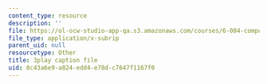 ```yaml
---
content_type: resource
description: ''
file: https://ol-ocw-studio-app-qa.s3.amazonaws.com/courses/6-004-computation-structures-spring-2017/8c43a6e9a824edd4e78dc7647f1167f0_7dhuZ6V9tcY.srt
file_type: application/x-subrip
parent_uid: null
resourcetype: Other
title: 3play caption file
uid: 8c43a6e9-a824-edd4-e78d-c7647f1167f0
---
```

